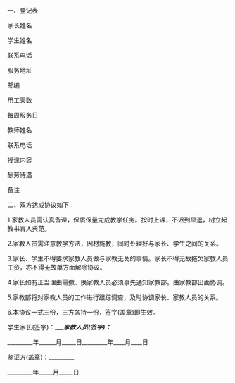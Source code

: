 
 


一、登记表


家长姓名


学生姓名


联系电话


服务地址


邮编


用工天数


每周服务日


教师姓名


联系电话


授课内容


酬劳待遇


备注


二、双方达成协议如下：


1.家教人员需认真备课，保质保量完成教学任务。按时上课，不迟到早退，树立起教书育人典范。


2.家教人员需注意教学方法，因材施教，同时处理好与家长、学生之间的关系。


3.家长、学生不得要求家教人员做与家教无关的事情。家长不得无故拖欠家教人员工资，亦不得无故单方面解除协议。


4.家长如有正当理由需撤、换家教人员必须事先通知家教部。由家教部出面协调。


5.家教部将对家教人员的工作进行跟踪调查，及时协调家长、家教人员的关系。


6.本协议一式三份，三方各持一份，签字(盖章)即生效。


学生家长(签字)：________家教人员(签字)：_____


_________年______月_____日_________年____月____日


鉴证方(盖章)：_________


_________年_____月_____日
 


 

 
 
 
 
 
  


  
 

  


  


  
 
 
 
 

